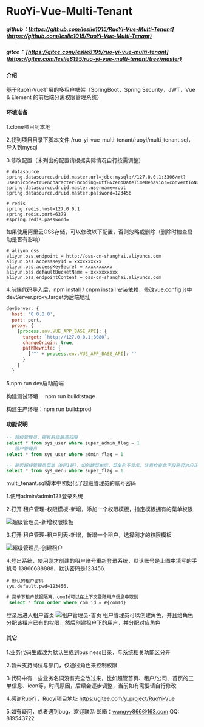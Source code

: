 # RuoYi-Vue-Multi-Tenant
##### github：[https://github.com/leslie1015/RuoYi-Vue-Multi-Tenant](https://github.com/leslie1015/RuoYi-Vue-Multi-Tenant)
##### gitee：  [https://gitee.com/leslie8195/ruo-yi-vue-multi-tenant](https://gitee.com/leslie8195/ruo-yi-vue-multi-tenant/tree/master)

#### 介绍
基于RuoYi-Vue扩展的多租户框架（SpringBoot，Spring Security，JWT，Vue & Element 的前后端分离权限管理系统）

#### 环境准备

1.clone项目到本地

2.找到项目目录下脚本文件 /ruo-yi-vue-multi-tenant/ruoyi/multi_tenant.sql，导入到mysql

3.修改配置（未列出的配置请根据实际情况自行按需调整）

```properties
# datasource
spring.datasource.druid.master.url=jdbc:mysql://127.0.0.1:3306/mt?useUnicode=true&characterEncoding=utf8&zeroDateTimeBehavior=convertToNull&useSSL=true&serverTimezone=GMT%2B8
spring.datasource.druid.master.username=root
spring.datasource.druid.master.password=123456
```

```properties
# redis
spring.redis.host=127.0.0.1
spring.redis.port=6379
#spring.redis.password=
```

如果使用阿里云OSS存储，可以修改以下配置，否则忽略或删除（删除时检查启动是否有影响）

```properties
# aliyun oss
aliyun.oss.endpoint = http://oss-cn-shanghai.aliyuncs.com
aliyun.oss.accessKeyId = xxxxxxxxxx
aliyun.oss.accessKeySecret = xxxxxxxxxx
aliyun.oss.defaultBucketName = xxxxxxxxxx
aliyun.oss.endpointContent = oss-cn-shanghai.aliyuncs.com
```

4.前端代码导入后，npm install / cnpm install 安装依赖，修改vue.config.js中devServer.proxy.target为后端地址

```javascript
devServer: {
  host: '0.0.0.0',
  port: port,
  proxy: {
    [process.env.VUE_APP_BASE_API]: {
      target: `http://127.0.0.1:8080`,
      changeOrigin: true,
      pathRewrite: {
        ['^' + process.env.VUE_APP_BASE_API]: ''
      }
    }
  }
```

5.npm run dev启动前端

构建测试环境： npm run build:stage

构建生产环境：npm run build:prod



#### 功能说明

```sql
-- 超级管理员，拥有系统最高权限
select * from sys_user where super_admin_flag = 1
-- 租户管理员
select * from sys_user where admin_flag = 1

-- 是否超级管理员菜单（0否1是），如创建菜单后，菜单栏不显示，注意检查此字段是否对应正确
select * from sys_menu where super_flag = 1
```

multi_tenant.sql脚本中初始化了超级管理员的账号密码

1.使用admin/admin123登录系统

2.打开 租户管理-权限模板-新增，添加一个权限模板，指定模板拥有的菜单权限

![超级管理员-新增权限模板](https://images.gitee.com/uploads/images/2020/1221/165014_a69e2bdd_2024853.png "image-20201221160550454.png")

3.打开 租户管理-租户列表-新增，新增一个租户，选择刚才的权限模板

![超级管理员-创建租户](https://images.gitee.com/uploads/images/2020/1221/165113_8a7a7217_2024853.png "image-20201221160752827.png")

4.登出系统，使用刚才创建的租户账号重新登录系统，默认账号是上图中填写的手机号 13866688888，默认密码是123456.

```properties
# 默认的租户密码
sys.default.pwd=123456.
```
```sql
# 菜单下租户数据隔离，comId可以在上下文登陆用户信息中取到
 select * from order where com_id = #{comId}
```

登录后进入租户首页
![租户管理员-首页](https://images.gitee.com/uploads/images/2020/1221/165142_6393d144_2024853.png "image-20201221161209345.png")
租户管理员可以创建角色，并且给角色分配该租户已有的权限，然后创建租户下的用户，并分配对应角色


#### 其它

1.业务代码生成改为默认生成到business目录，与系统相关功能区分开

2.暂未支持岗位与部门，仅通过角色来控制权限

3.代码中有一些业务名词没有完全改过来，比如超管首页、租户/公司、首页的工单信息、icon等，时间原因，后续会逐步调整，当前如有需要请自行修改

4.感谢[RuoYi](https://gitee.com/y_project) ，Ruoyi项目地址 https://gitee.com/y_project/RuoYi-Vue

5.如有疑问，或者遇到bug，欢迎联系 邮箱：wangyy866@163.com  QQ: 819543722
